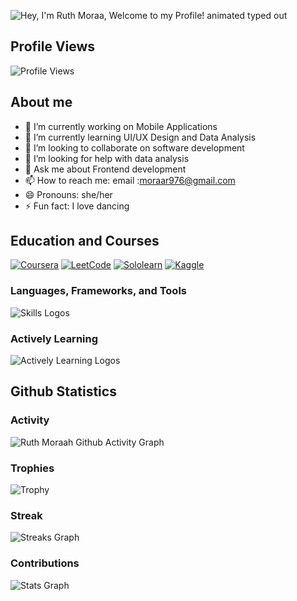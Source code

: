 ![Hey, I'm Ruth Moraa, Welcome to my Profile! animated typed out](https://readme-typing-svg.demolab.com?font=monospace&size=40&duration=2800&pause=2000&color=964B00&center=false&vCenter=true&width=940&lines=Hey%2C+I'm+Ruth,+Welcome+to+my+github+page!)

## Profile Views
![Profile Views](https://profile-counter.glitch.me/moraar222/count.svg)

## About me
- 🔭 I’m currently working on Mobile Applications
- 🌱 I’m currently learning UI/UX Design and Data Analysis
- 👯 I’m looking to collaborate on software development
- 🤔 I’m looking for help with data analysis
- 💬 Ask me about Frontend development
- 📫 How to reach me: email :moraar976@gmail.com
- 😄 Pronouns: she/her
- ⚡ Fun fact: I love dancing

## Education and Courses
[![Coursera](https://img.shields.io/badge/Coursera-0056D2?style=for-the-badge&logo=Coursera&logoColor=white)](https://www.coursera.org/user/alidante)
[![LeetCode](https://img.shields.io/badge/-LeetCode-FFA116?style=for-the-badge&logo=LeetCode&logoColor=white)](https://leetcode.com/alidante/)
[![Sololearn](https://img.shields.io/badge/Sololearn-f20057?style=for-the-badge&logoColor=white)](https://www.sololearn.com/profile/alidante/)
[![Kaggle](https://img.shields.io/badge/Kaggle-20BEFF?style=for-the-badge&logo=Kaggle&logoColor=white)](https://www.kaggle.com/alidante/)

<!-- ## ⚙️ Programming Skills
![Top Langs](https://github-readme-stats.vercel.app/api/top-langs/?username=Alidante254&hide_progress=true&theme=dark) -->

### Languages, Frameworks, and Tools
![Skills Logos](https://skillicons.dev/icons?i=github,css,js,ts,react,java,flutter,mongodb,firebase,dart,nodejs,php,nextjs,)
 ### Actively Learning
 
 ![Actively Learning Logos](https://skillicons.dev/icons?i=django,vite)

## Github Statistics

### Activity
![Ruth Moraah Github Activity Graph](https://github-readme-activity-graph.vercel.app/graph?username=moraar222&custom_title=Moraar's%20GitHub%20Activity%20Graph&bg_color=0D1117&color=58A60F&line=58A60F&point=F8D847&area_color=0D1117&title_color=58A6FF&area=true)

### Trophies
![Trophy](https://github-profile-trophy.vercel.app/?username=moraar222&theme=juicyfresh&no-frame=true&no-bg=true&row=1&column=7&title_color=2ED573)

### Streak 
![Streaks Graph](https://streak-stats.demolab.com?user=moraar222&theme=dark)

### Contributions
![Stats Graph](https://github-readme-stats.vercel.app/api?username=moraar222&theme=dark&show_icons=true&count_private=true)

  



